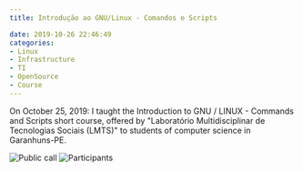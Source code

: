 ```yaml
---
title: Introdução ao GNU/Linux - Comandos e Scripts

date: 2019-10-26 22:46:49
categories:
- Linux
- Infrastructure
- TI
- OpenSource
- Course
---
```


On October 25, 2019:  I taught the Introduction to GNU / LINUX  - Commands and Scripts short course, offered by "Laboratório Multidisciplinar de Tecnologias Sociais (LMTS)" to students of computer science in Garanhuns-PE.


![Public call](https://pbs.twimg.com/media/EgiOUnOXcAIvNI-?format=jpg&name=large)
![Participants](https://pbs.twimg.com/media/EgiOUnaXkAQLNKn?format=jpg&name=large)